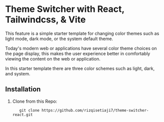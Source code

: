 # Theme Switcher with React, Tailwindcss, & Vite

This feature is a simple starter template for changing color themes such as light mode, dark mode, or the system default theme.

Today's modern web or applications have several color theme choices on the page display, this makes the user experience better in comfortably viewing the content on the web or application.

In this starter template there are three color schemes such as light, dark, and system.

## Installation

1. Clone from this Repo:
   ```
      git clone https://github.com/rizqisetiaji7/theme-switcher-react.git
   ```